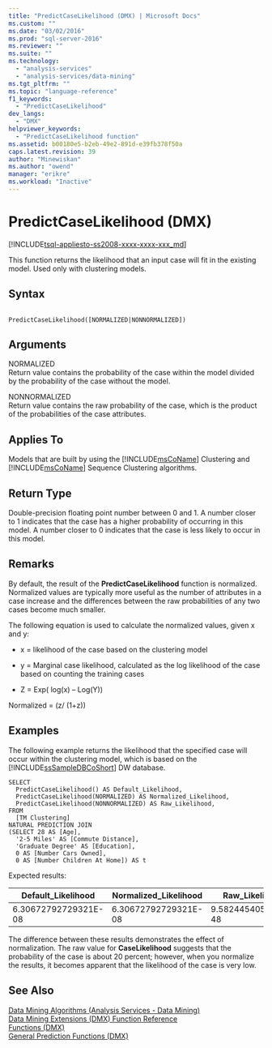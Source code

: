 ```yaml
---
title: "PredictCaseLikelihood (DMX) | Microsoft Docs"
ms.custom: ""
ms.date: "03/02/2016"
ms.prod: "sql-server-2016"
ms.reviewer: ""
ms.suite: ""
ms.technology: 
  - "analysis-services"
  - "analysis-services/data-mining"
ms.tgt_pltfrm: ""
ms.topic: "language-reference"
f1_keywords: 
  - "PredictCaseLikelihood"
dev_langs: 
  - "DMX"
helpviewer_keywords: 
  - "PredictCaseLikelihood function"
ms.assetid: b00180e5-b2eb-49e2-891d-e39fb378f50a
caps.latest.revision: 39
author: "Minewiskan"
ms.author: "owend"
manager: "erikre"
ms.workload: "Inactive"
---
```

# PredictCaseLikelihood (DMX)
[!INCLUDE[tsql-appliesto-ss2008-xxxx-xxxx-xxx_md](../includes/tsql-appliesto-ss2008-xxxx-xxxx-xxx-md.md)]

  This function returns the likelihood that an input case will fit in the existing model. Used only with clustering models.  
  
## Syntax  
  
```  
  
PredictCaseLikelihood([NORMALIZED|NONNORMALIZED])  
```  
  
## Arguments  
 NORMALIZED  
 Return value contains the probability of the case within the model divided by the probability of the case without the model.  
  
 NONNORMALIZED  
 Return value contains the raw probability of the case, which is the product of the probabilities of the case attributes.  
  
## Applies To  
 Models that are built by using the [!INCLUDE[msCoName](../includes/msconame-md.md)] Clustering and [!INCLUDE[msCoName](../includes/msconame-md.md)] Sequence Clustering algorithms.  
  
## Return Type  
 Double-precision floating point number between 0 and 1. A number closer to 1 indicates that the case has a higher probability of occurring in this model. A number closer to 0 indicates that the case is less likely to occur in this model.  
  
## Remarks  
 By default, the result of the **PredictCaseLikelihood** function is normalized. Normalized values are typically more useful as the number of attributes in a case increase and the differences between the raw probabilities of any two cases become much smaller.  
  
 The following equation is used to calculate the normalized values, given x and y:  
  
-   x = likelihood of the case based on the clustering model  
  
-   y = Marginal case likelihood, calculated as the log likelihood of the case based on counting the training cases  
  
-   Z = Exp( log(x) – Log(Y))  
  
 Normalized = (z/ (1+z))  
  
## Examples  
 The following example returns the likelihood that the specified case will occur within the clustering model, which is based on the [!INCLUDE[ssSampleDBCoShort](../includes/sssampledbcoshort-md.md)] DW database.  
  
```  
SELECT  
  PredictCaseLikelihood() AS Default_Likelihood,  
  PredictCaseLikelihood(NORMALIZED) AS Normalized_Likelihood,  
  PredictCaseLikelihood(NONNORMALIZED) AS Raw_Likelihood,  
FROM  
  [TM Clustering]  
NATURAL PREDICTION JOIN  
(SELECT 28 AS [Age],  
  '2-5 Miles' AS [Commute Distance],  
  'Graduate Degree' AS [Education],  
  0 AS [Number Cars Owned],  
  0 AS [Number Children At Home]) AS t  
```  
  
 Expected results:  
  
|Default_Likelihood|Normalized_Likelihood|Raw_Likelihood|  
|-------------------------|----------------------------|---------------------|  
|6.30672792729321E-08|6.30672792729321E-08|9.5824454056846E-48|  
  
 The difference between these results demonstrates the effect of normalization. The raw value for **CaseLikelihood** suggests that the probability of the case is about 20 percent; however, when you normalize the results, it becomes apparent that the likelihood of the case is very low.  
  
## See Also  
 [Data Mining Algorithms &#40;Analysis Services - Data Mining&#41;](../analysis-services/data-mining/data-mining-algorithms-analysis-services-data-mining.md)   
 [Data Mining Extensions &#40;DMX&#41; Function Reference](../dmx/data-mining-extensions-dmx-function-reference.md)   
 [Functions &#40;DMX&#41;](../dmx/functions-dmx.md)   
 [General Prediction Functions &#40;DMX&#41;](../dmx/general-prediction-functions-dmx.md)  
  
  

